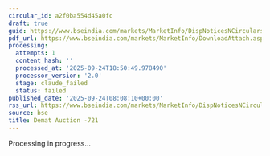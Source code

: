 ```yaml
---
circular_id: a2f0ba554d45a0fc
draft: true
guid: https://www.bseindia.com/markets/MarketInfo/DispNoticesNCirculars.aspx?Noticeid={D1F4FA23-1AFA-4A5D-84BC-E1222A9181F1}&noticeno=20250924-8&dt=09/24/2025&icount=8&totcount=75&flag=0
pdf_url: https://www.bseindia.com/markets/MarketInfo/DownloadAttach.aspx?id=20250924-8&attachedId=ba39a201-9359-46f4-a7f6-bd1e506b4d58
processing:
  attempts: 1
  content_hash: ''
  processed_at: '2025-09-24T18:50:49.978490'
  processor_version: '2.0'
  stage: claude_failed
  status: failed
published_date: '2025-09-24T08:08:10+00:00'
rss_url: https://www.bseindia.com/markets/MarketInfo/DispNoticesNCirculars.aspx?Noticeid={D1F4FA23-1AFA-4A5D-84BC-E1222A9181F1}&noticeno=20250924-8&dt=09/24/2025&icount=8&totcount=75&flag=0
source: bse
title: Demat Auction -721
---
```


Processing in progress...
